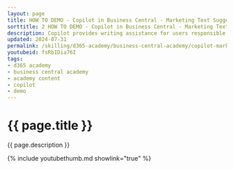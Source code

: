 ```yaml
---
layout: page
title: HOW TO DEMO - Copilot in Business Central - Marketing Text Suggestions
sorttitle: 2 HOW TO DEMO - Copilot in Business Central - Marketing Text Suggestions
description: Copilot provides writing assistance for users responsible for authoring marketing text (also known as copy) on items in Business Central. This feature is known as marketing text suggestions. The marketing text suggestions feature provides writing assistance for users responsible for authoring marketing text (also known as copy) on items in Business Central.
updated: 2024-07-31
permalink: /skilling/d365-academy/business-central-academy/copilot-marketingtext
youtubeid: fsRbIDia76I
tags: 
- d365 academy
- business central academy
- academy content
- copilot
- demo
---
```


# {{ page.title }}

{{ page.description }}

{% include youtubethumb.md showlink="true" %}
